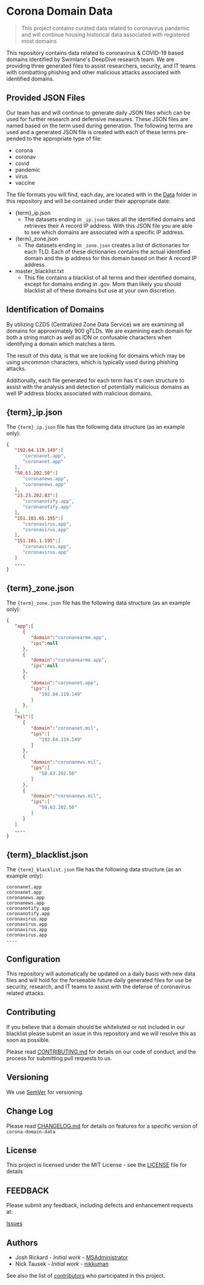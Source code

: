 # Corona Domain Data

> This project contains curated data related to coronavirus pandemic and will continue housing historical data associated with registered most domains

This repository contains data related to coronavirus & COVID-19 based domains identified by Swimlane's DeepDive research team.  We are providing three generated files to assist researchers, security, and IT teams with combatting phishing and other malicious attacks associated with identified domains.

## Provided JSON Files

Our team has and will continue to generate daily JSON files which can be used for further research and defensive measures.  These JSON files are named based on the term used during generation.  The following terms are used and a generated JSON file is created with each of these terms pre-pended to the appropriate type of file:

* corona
* coronav
* covid
* pandemic
* virus
* vaccine

The file formats you will find, each day, are located with in the [Data](data) folder in this repository and will be contained under their appropriate date:

* {term}_ip.json
    * The datasets ending in `_ip.json` takes all the identified domains and retrieves their A record IP address.  With this JSON file you are able to see which domains are associated with a specific IP address.
* {term}_zone.json
    * The datasets ending in `_zone.json` creates a list of dictionaries for each TLD.  Each of these dictionaries contains the actual identified domain and the ip address for this domain based on their A record IP address. 
* master_blacklist.txt
    * This file contains a blacklist of all terms and their identified domains, except for domains ending in .gov.  More than likely you should blacklist all of these domains but use at your own discretion.

## Identification of Domains

By utilizing CZDS (Centralized Zone Data Service) we are examining all domains for approximately 900 gTLDs. We are examining each domain for both a string match as well as IDN or confusable characters when identifying a domain which matches a term.

The result of this data, is that we are looking for domains which may be using uncommon characters, which is typically used during phishing attacks.  

Additionally, each file generated for each term has it's own structure to assist with the analysis and detection of potentially malicious domains as well IP address blocks associated with malicious domains.

## {term}_ip.json

The `{term}_ip.json` file has the following data structure (as an example only):

```json
{
   "192.64.119.149":[
      "coronanet.app",
      "coronanet.app"
   ],
   "50.63.202.50":[
      "coronanews.app",
      "coronanews.app"
   ],
   "23.23.202.83":[
      "coronanotify.app",
      "coronanotify.app"
   ],
   "151.101.65.195":[
      "coronavirus.app",
      "coronavirus.app"
   ],
   "151.101.1.195":[
      "coronavirus.app",
      "coronavirus.app"
   ]
   ....
}
```

## {term}_zone.json

The `{term}_zone.json` file has the following data structure (as an example only):

```json
{
   "app":[
      {
         "domain":"coronanearme.app",
         "ips":null
      },
      {
         "domain":"coronanearme.app",
         "ips":null
      },
      {
         "domain":"coronanet.app",
         "ips":[
            "192.64.119.149"
         ]
      },
   ],
   "mil":[
      {
         "domain":"coronanet.mil",
         "ips":[
            "192.64.119.149"
         ]
      },
      {
         "domain":"coronanews.mil",
         "ips":[
            "50.63.202.50"
         ]
      },
      {
         "domain":"coronanews.mil",
         "ips":[
            "50.63.202.50"
         ]
      }
   ]
   ....
}
```

## {term}_blacklist.json

The `{term}_blacklist.json` file has the following data structure (as an example only):

```text
coronanet.app
coronanet.app
coronanews.app
coronanews.app
coronanotify.app
coronanotify.app
coronavirus.app
coronavirus.app
coronavirus.app
coronavirus.app
....
```

## Configuration

This repository will automatically be updated on a daily basis with new data files and will hold for the forseeable future daily generated files for use be security, research, and IT teams to assist with the defense of coronavirus related attacks.

## Contributing

If you believe that a domain should be whitelisted or not included in our blacklist please submit an issue in this repository and we will resolve this as soon as possible.

Please read [CONTRIBUTING.md](https://github.com/swimlane/corona-domain-data/blob/master/CONTRIBUTING.md) for details on our code of conduct, and the process for submitting pull requests to us.

## Versioning

We use [SemVer](http://semver.org/) for versioning. 

## Change Log

Please read [CHANGELOG.md](https://github.com/swimlane/corona-domain-data/blob/master/CHANGELOG.md) for details on features for a specific version of `corona-domain-data`

## License

This project is licensed under the MIT License - see the [LICENSE](https://github.com/swimlane/corona-domain-data/blob/master/LICENSE.md) file for details

## FEEDBACK

Please submit any feedback, including defects and enhancement requests at: 

[Issues](https://github.com/swimlane/corona-domain-data/issues)

## Authors

* Josh Rickard - *Initial work* - [MSAdministrator](https://github.com/msadministrator)
* Nick Tausek - *Initial work* - [nikkuman](https://github.com/nikkuman)

See also the list of [contributors](https://github.com/swimlane/corona-domain-data/contributors) who participated in this project.

